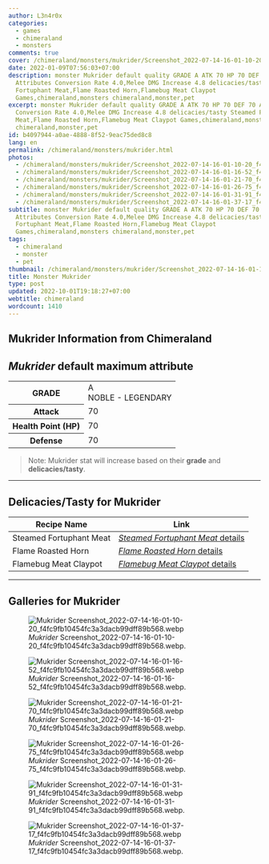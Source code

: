 ```yaml
---
author: L3n4r0x
categories:
  - games
  - chimeraland
  - monsters
comments: true
cover: /chimeraland/monsters/mukrider/Screenshot_2022-07-14-16-01-10-20_f4fc9fb10454fc3a3dacb99dff89b568.webp
date: 2022-01-09T07:56:03+07:00
description: monster Mukrider default quality GRADE A ATK 70 HP 70 DEF 70
  Attributes Conversion Rate 4.0,Melee DMG Increase 4.8 delicacies/tasty Steamed
  Fortuphant Meat,Flame Roasted Horn,Flamebug Meat Claypot
  Games,chimeraland,monsters chimeraland,monster,pet
excerpt: monster Mukrider default quality GRADE A ATK 70 HP 70 DEF 70 Attributes
  Conversion Rate 4.0,Melee DMG Increase 4.8 delicacies/tasty Steamed Fortuphant
  Meat,Flame Roasted Horn,Flamebug Meat Claypot Games,chimeraland,monsters
  chimeraland,monster,pet
id: b4097944-a0ae-4888-8f52-9eac75ded8c8
lang: en
permalink: /chimeraland/monsters/mukrider.html
photos:
  - /chimeraland/monsters/mukrider/Screenshot_2022-07-14-16-01-10-20_f4fc9fb10454fc3a3dacb99dff89b568.webp
  - /chimeraland/monsters/mukrider/Screenshot_2022-07-14-16-01-16-52_f4fc9fb10454fc3a3dacb99dff89b568.webp
  - /chimeraland/monsters/mukrider/Screenshot_2022-07-14-16-01-21-70_f4fc9fb10454fc3a3dacb99dff89b568.webp
  - /chimeraland/monsters/mukrider/Screenshot_2022-07-14-16-01-26-75_f4fc9fb10454fc3a3dacb99dff89b568.webp
  - /chimeraland/monsters/mukrider/Screenshot_2022-07-14-16-01-31-91_f4fc9fb10454fc3a3dacb99dff89b568.webp
  - /chimeraland/monsters/mukrider/Screenshot_2022-07-14-16-01-37-17_f4fc9fb10454fc3a3dacb99dff89b568.webp
subtitle: monster Mukrider default quality GRADE A ATK 70 HP 70 DEF 70
  Attributes Conversion Rate 4.0,Melee DMG Increase 4.8 delicacies/tasty Steamed
  Fortuphant Meat,Flame Roasted Horn,Flamebug Meat Claypot
  Games,chimeraland,monsters chimeraland,monster,pet
tags:
  - chimeraland
  - monster
  - pet
thumbnail: /chimeraland/monsters/mukrider/Screenshot_2022-07-14-16-01-10-20_f4fc9fb10454fc3a3dacb99dff89b568.webp
title: Monster Mukrider
type: post
updated: 2022-10-01T19:18:27+07:00
webtitle: chimeraland
wordcount: 1410
---
```


<link
  rel="stylesheet"
  href="https://rawcdn.githack.com/dimaslanjaka/Web-Manajemen/870a349/css/bootstrap-5-3-0-alpha3-wrapper.css"
/>
<section id="bootstrap-wrapper">
  <div data-bs-theme="dark">
    <h2>Mukrider Information from Chimeraland</h2>
    <h2 id="attribute"><i>Mukrider</i> default maximum attribute</h2>
    <div class="row">
      <div class="col mb-2">
        <div class="card">
          <div class="card-body">
            <table>
              <tr>
                <th>GRADE</th>
                <td>
                  A <br /><span class="text-warning">NOBLE - LEGENDARY</span>
                </td>
              </tr>
              <tr>
                <th>Attack</th>
                <td>70</td>
              </tr>
              <tr>
                <th>Health Point (HP)</th>
                <td>70</td>
              </tr>
              <tr>
                <th>Defense</th>
                <td>70</td>
              </tr>
            </table>
          </div>
        </div>
      </div>
    </div>
    <blockquote class="bd-callout bd-callout-warning">
      Note: Mukrider stat will increase based on their <b>grade</b> and
      <b>delicacies/tasty</b>.
    </blockquote>
    <hr />
    <h2 id="delicacies">Delicacies/Tasty for Mukrider</h2>
    <div class="card">
      <div class="card-body">
        <div class="table-responsive">
          <table class="table table-striped">
            <thead>
              <tr>
                <th>Recipe Name</th>
                <th>Link</th>
              </tr>
            </thead>
            <tbody>
              <tr>
                <td>Steamed Fortuphant Meat</td>
                <td>
                  <a
                    href="#"
                    class="text-primary"
                    title="Click here to view recipe Steamed Fortuphant Meat details"
                    ><i>Steamed Fortuphant Meat</i> details</a
                  >
                </td>
              </tr>
              <tr>
                <td>Flame Roasted Horn</td>
                <td>
                  <a
                    href="https://www.webmanajemen.com/chimeraland/recipes/flame-roasted-horn.html"
                    class="text-primary"
                    title="Click here to view recipe Flame Roasted Horn details"
                    ><i>Flame Roasted Horn</i> details</a
                  >
                </td>
              </tr>
              <tr>
                <td>Flamebug Meat Claypot</td>
                <td>
                  <a
                    href="https://www.webmanajemen.com/chimeraland/recipes/flamebug-meat-claypot.html"
                    class="text-primary"
                    title="Click here to view recipe Flamebug Meat Claypot details"
                    ><i>Flamebug Meat Claypot</i> details</a
                  >
                </td>
              </tr>
            </tbody>
          </table>
        </div>
      </div>
    </div>
    <hr />
    <div id="gallery">
      <h2>Galleries for Mukrider</h2>
      <div class="row">
        <div class="col-lg-6 col-12">
          <figure>
            <img
              src="https://www.webmanajemen.com/chimeraland/monsters/mukrider/Screenshot_2022-07-14-16-01-10-20_f4fc9fb10454fc3a3dacb99dff89b568.webp"
              alt="Mukrider Screenshot_2022-07-14-16-01-10-20_f4fc9fb10454fc3a3dacb99dff89b568.webp"
            />
            <figcaption style="word-wrap: break-word">
              <i>Mukrider</i>
              Screenshot_2022-07-14-16-01-10-20_f4fc9fb10454fc3a3dacb99dff89b568.webp.
            </figcaption>
          </figure>
        </div>
        <div class="col-lg-6 col-12">
          <figure>
            <img
              src="https://www.webmanajemen.com/chimeraland/monsters/mukrider/Screenshot_2022-07-14-16-01-16-52_f4fc9fb10454fc3a3dacb99dff89b568.webp"
              alt="Mukrider Screenshot_2022-07-14-16-01-16-52_f4fc9fb10454fc3a3dacb99dff89b568.webp"
            />
            <figcaption style="word-wrap: break-word">
              <i>Mukrider</i>
              Screenshot_2022-07-14-16-01-16-52_f4fc9fb10454fc3a3dacb99dff89b568.webp.
            </figcaption>
          </figure>
        </div>
        <div class="col-lg-6 col-12">
          <figure>
            <img
              src="https://www.webmanajemen.com/chimeraland/monsters/mukrider/Screenshot_2022-07-14-16-01-21-70_f4fc9fb10454fc3a3dacb99dff89b568.webp"
              alt="Mukrider Screenshot_2022-07-14-16-01-21-70_f4fc9fb10454fc3a3dacb99dff89b568.webp"
            />
            <figcaption style="word-wrap: break-word">
              <i>Mukrider</i>
              Screenshot_2022-07-14-16-01-21-70_f4fc9fb10454fc3a3dacb99dff89b568.webp.
            </figcaption>
          </figure>
        </div>
        <div class="col-lg-6 col-12">
          <figure>
            <img
              src="https://www.webmanajemen.com/chimeraland/monsters/mukrider/Screenshot_2022-07-14-16-01-26-75_f4fc9fb10454fc3a3dacb99dff89b568.webp"
              alt="Mukrider Screenshot_2022-07-14-16-01-26-75_f4fc9fb10454fc3a3dacb99dff89b568.webp"
            />
            <figcaption style="word-wrap: break-word">
              <i>Mukrider</i>
              Screenshot_2022-07-14-16-01-26-75_f4fc9fb10454fc3a3dacb99dff89b568.webp.
            </figcaption>
          </figure>
        </div>
        <div class="col-lg-6 col-12">
          <figure>
            <img
              src="https://www.webmanajemen.com/chimeraland/monsters/mukrider/Screenshot_2022-07-14-16-01-31-91_f4fc9fb10454fc3a3dacb99dff89b568.webp"
              alt="Mukrider Screenshot_2022-07-14-16-01-31-91_f4fc9fb10454fc3a3dacb99dff89b568.webp"
            />
            <figcaption style="word-wrap: break-word">
              <i>Mukrider</i>
              Screenshot_2022-07-14-16-01-31-91_f4fc9fb10454fc3a3dacb99dff89b568.webp.
            </figcaption>
          </figure>
        </div>
        <div class="col-lg-6 col-12">
          <figure>
            <img
              src="https://www.webmanajemen.com/chimeraland/monsters/mukrider/Screenshot_2022-07-14-16-01-37-17_f4fc9fb10454fc3a3dacb99dff89b568.webp"
              alt="Mukrider Screenshot_2022-07-14-16-01-37-17_f4fc9fb10454fc3a3dacb99dff89b568.webp"
            />
            <figcaption style="word-wrap: break-word">
              <i>Mukrider</i>
              Screenshot_2022-07-14-16-01-37-17_f4fc9fb10454fc3a3dacb99dff89b568.webp.
            </figcaption>
          </figure>
        </div>
      </div>
    </div>
  </div>
</section>